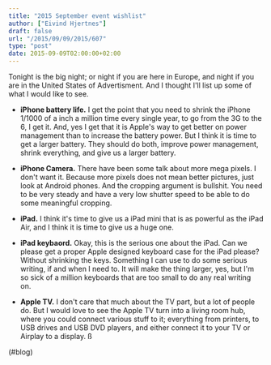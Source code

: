 ```yaml
---
title: "2015 September event wishlist"
author: ["Eivind Hjertnes"]
draft: false
url: "/2015/09/09/2015/607"
type: "post"
date: 2015-09-09T02:00:00+02:00
---
```


Tonight is the big night; or night if you are here in Europe, and night
if you are in the United States of Advertisment. And I thought I'll list
up some of what I would like to see.

-   **iPhone battery life.** I get the point that you need to shrink the
    iPhone 1/1000 of a inch a million time every single year, to go from
    the 3G to the 6, I get it. And, yes I get that it is Apple's way to
    get better on power management than to increase the battery power. But
    I think it is time to get a larger battery. They should do both,
    improve power management, shrink everything, and give us a larger
    battery.

-   **iPhone Camera.** There have been some talk about more mega pixels. I
    don't want it. Because more pixels does not mean better pictures, just
    look at Android phones. And the cropping argument is bullshit. You
    need to be very steady and have a very low shutter speed to be able to
    do some meaningful cropping.

-   **iPad.** I think it's time to give us a iPad mini that is as powerful
    as the iPad Air, and I think it is time to give us a huge one.

-   **iPad keybaord.** Okay, this is the serious one about the iPad. Can we
    please get a proper Apple designed keyboard case for the iPad please?
    Without shrinking the keys. Something I can use to do some serious
    writing, if and when I need to. It will make the thing larger, yes,
    but I'm so sick of a million keyboards that are too small to do any
    real writing on.

-   **Apple TV.** I don't care that much about the TV part, but a lot of
    people do. But I would love to see the Apple TV turn into a living
    room hub, where you could connect various stuff to it; everything from
    printers, to USB drives and USB DVD players, and either connect it to
    your TV or Airplay to a display. ß

(#blog)
